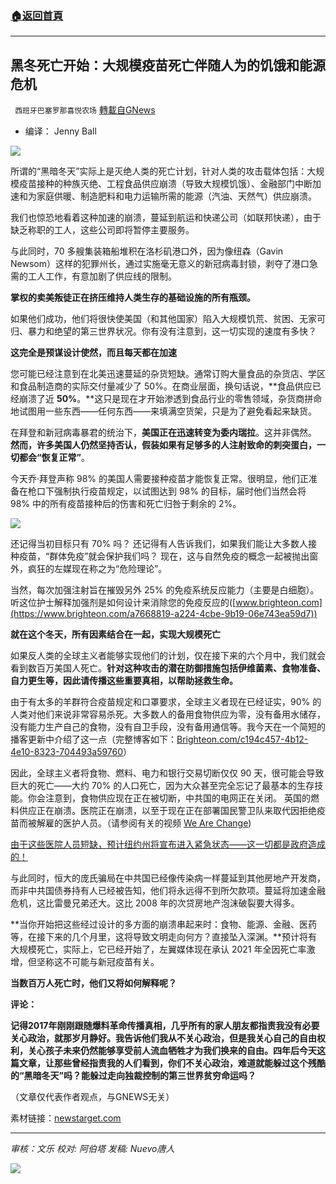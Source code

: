 ###  [:house:返回首頁](https://github.com/ourhimalayas/txt)
---


## 黑冬死亡开始：大规模疫苗死亡伴随人为的饥饿和能源危机
` 西班牙巴塞罗那喜悦农场` [轉載自GNews](https://gnews.org/zh-hans/1562301/)

- 编译： Jenny Ball


![](https://assets.gnews.org/wp-content/uploads/2021/09/image-431.png)

所谓的“黑暗冬天”实际上是灭绝人类的死亡计划，针对人类的攻击载体包括：大规模疫苗接种的种族灭绝、工程食品供应崩溃（导致大规模饥饿）、金融部门中断加速和为家庭供暖、制造肥料和电力运输所需的能源（汽油、天然气）供应崩溃。

我们也惊恐地看着这种加速的崩溃，蔓延到航运和快递公司（如联邦快递），由于缺乏称职的工人，这些公司即将暂停主要服务。

与此同时，70 多艘集装箱船堆积在洛杉矶港口外，因为像纽森（Gavin Newsom）这样的犯罪州长，通过实施毫无意义的新冠病毒封锁，剥夺了港口急需的工人工作，有意加剧了供应线的限制。

**掌权的卖美叛徒正在挤压维持人类生存的基础设施的所有瓶颈。**

如果他们成功，他们将很快使美国（和其他国家）陷入大规模饥荒、贫困、无家可归、暴力和绝望的第三世界状况。你有没有注意到，这一切实现的速度有多快？

**这完全是预谋设计使然，而且每天都在加速**

您可能已经注意到在北美迅速蔓延的杂货短缺。通常订购大量食品的杂货店、学区和食品制造商的实际交付量减少了 50%。在商业层面，换句话说，**食品供应已经崩溃了近 ****50%****。**这只是现在才开始渗透到食品行业的零售领域，杂货商拼命地试图用一些东西——任何东西——来填满空货架，只是为了避免看起来缺货。

在拜登和新冠病毒暴君的统治下，**美国正在迅速转变为委内瑞拉**。这并非偶然。 **然而，许多美国人仍然坚持否认，假装如果有足够多的人注射致命的刺突蛋白，一切都会“恢复正常”**。

今天乔·拜登声称 98% 的美国人需要接种疫苗才能恢复正常。很明显，他们正准备在枪口下强制执行疫苗规定，以试图达到 98% 的目标，届时他们当然会将 98% 中的所有疫苗接种后的伤害和死亡归咎于剩余的 2%。

![](https://assets.gnews.org/wp-content/uploads/2021/09/image-433.png)

还记得当初目标只有 70% 吗？ 还记得有人告诉我们，如果我们能让大多数人接种疫苗，“群体免疫”就会保护我们吗？ 现在，这与自然免疫的概念一起被抛出窗外，疯狂的左媒现在称之为“危险理论”。

当然，每次加强注射旨在摧毁另外 25% 的免疫系统反应能力（主要是白细胞）。 听这位护士解释加强剂是如何设计来消除您的免疫反应的([www.brighteon.com](https://www.brighteon.com/a7668819-a224-4cbe-9b19-06e743ea59d7))

**就在这个冬天，所有因素结合在一起，实现大规模死亡**

如果反人类的全球主义者能够实现他们的计划，仅在接下来的六个月中，我们就会看到数百万美国人死亡。**针对这种攻击的潜在防御措施包括伊维菌素、食物准备、自力更生等，因此请传播这些重要真相，以帮助拯救生命。**

由于有太多的羊群符合疫苗规定和口罩要求，全球主义者现在已经证实，90% 的人类对他们来说非常容易杀死。大多数人的备用食物供应为零，没有备用水储存，没有能力生产自己的食物，没有自卫手段，没有备用通信等。我今天在一个简短的播客更新中介绍了这一点（完整博客如下：[Brighteon.com/c194c457-4b12-4e10-8323-704493a59760](https://brighteon.com/c194c457-4b12-4e10-8323-704493a59760)）

因此，全球主义者将食物、燃料、电力和银行交易切断仅仅 90 天，很可能会导致巨大的死亡——大约 70% 的人口死亡，因为大众甚至完全忘记了最基本的生存技能。你会注意到，食物供应现在正在被切断，中共国的电网正在关闭。 英国的燃料供应正在崩溃。医院正在崩溃，以至于现在正在部署国民警卫队来取代因拒绝疫苗而被解雇的医护人员。（请参阅有关的视频 [We Are Change](https://wearechange.org/shocking-the-military-just-joined-the-takeover/))

[由于这些医院人员短缺，预计纽约州将宣布进入紧急状态——这一切都是政府造成的！](https://childrenshealthdefense.org/defender/bb-ny-hospitals-fear-staff-shortage-vaccine-deadline-looms/)

与此同时，恒大的庞氏骗局在中共国已经像传染病一样蔓延到其他房地产开发商，而非中共国债券持有人已经被告知，他们将永远得不到所欠款项。蔓延将加速金融危机，这比雷曼兄弟还大。这比 2008 年的次贷房地产泡沫破裂要大得多。

**当你开始把这些经过设计的多方面的崩溃串起来时：食物、能源、金融、医药等，在接下来的几个月里，这将导致文明走向何方？直接坠入深渊。**预计将有大规模死亡，实际上，它已经开始了，左翼媒体现在承认 2021 年全因死亡率激增，但坚称这不可能与新冠疫苗有关。

**当数百万人死亡时，他们又将如何解释呢？**

**评论：**

**记得2017年刚刚跟随爆料革命传播真相，几乎所有的家人朋友都指责我没有必要关心政治，就那岁月静好。我告诉他们我从不关心政治，但是我关心自己的自由权利，关心孩子未来仍然能够享受前人流血牺牲才为我们换来的自由。四年后今天这篇文章，让那些曾经指责我的人们看到，你们不关心政治，难道就能躲过这个残酷的“黑暗冬天”吗？能躲过走向独裁控制的第三世界贫穷命运吗？**

（文章仅代表作者观点，与GNEWS无关）

素材链接：[newstarget.com](https://www.newstarget.com/2021-09-27-the-dark-winter-die-off-begins-mass-vaccination-deaths-engineered-starvation.html)

* * *

*审核：文乐
校对: 阿伯塔
发稿: Nuevo唐人*

![](https://assets.gnews.org/wp-content/uploads/2021/09/GNEWS_CH.-1-1.jpeg)
